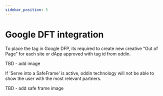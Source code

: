 ```yaml
---
sidebar_position: 5
---
```


# Google DFT integration

To place the tag in Google DFP, its required to create new creative “Out of Page” for each site or dApp approved with tag id from oddin.

TBD - add image

If 'Serve into a SafeFrame' is active, oddin technology will not be able to show the user with the most relevant partners.

TBD - add safe frame image
